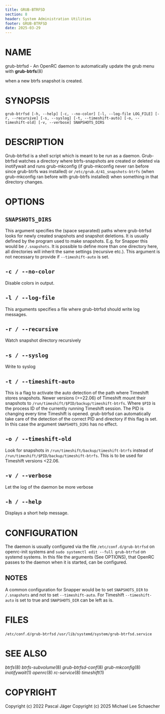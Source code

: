```yaml
---
title: GRUB-BTRFSD
section: 8
header: System Administration Utilities
footer: GRUB-BTRFSD
date: 2025-03-29
---
```


# NAME

grub-btrfsd - An OpenRC daemon to automatically update the grub menu
with **grub-btrfs**(8)

when a new btrfs snapshot is created.

# SYNOPSIS

`grub-btrfsd [-h, --help] [-c, --no-color] [-l, --log-file LOG_FILE] [-r, --recursive] [-s, --syslog] [-t, --timeshift-auto] [-o, --timeshift-old] [-v, --verbose] SNAPSHOTS_DIRS`

# DESCRIPTION

Grub-btrfsd is a shell script which is meant to be run as a daemon. Grub-btrfsd watches a directory where btrfs-snapshots are created or deleted via inotifywait and runs grub-mkconfig (if grub-mkconfig never ran before since grub-btrfs was installed) or `/etc/grub.d/41_snapshots-btrfs` (when grub-mkconfig ran before with grub-btrfs installed) when something in that directory changes.

# OPTIONS

## `SNAPSHOTS_DIRS`

This argument specifies the (space separated) paths where grub-btrfsd looks for newly created snapshots and snapshot deletions. It is usually defined by the program used to make snapshots. E.g. for Snapper this would be `/.snapshots`. It is possible to define more than one directory here, all directories will inherit the same settings (recursive etc.). This argument is not necessary to provide if `--timeshift-auto` is set.

## `-c / --no-color`

Disable colors in output.

## `-l / --log-file`

This arguments specifies a file where grub-btrfsd should write log messages.

## `-r / --recursive`

Watch snapshot directory recursively

## `-s / --syslog`

Write to syslog

## `-t / --timeshift-auto`

This is a flag to activate the auto detection of the path where Timeshift stores snapshots. Newer versions (\>=22.06) of Timeshift mount
their snapshots to `/run/timeshift/$PID/backup/timeshift-btrfs`. Where `$PID` is the process ID of the currently running Timeshift session. The PID is changing every time Timeshift is opened. grub-btrfsd can automatically take care of the detection of the correct PID and directory if this flag is set. In this case the argument `SNAPSHOTS_DIRS` has no effect.

## `-o / --timeshift-old`

Look for snapshots in `/run/timeshift/backup/timeshift-btrfs` instead of `/run/timeshift/$PID/backup/timeshift-btrfs`. This is to be used for Timeshift versions \<22.06.

## `-v / --verbose`

Let the log of the daemon be more verbose

## `-h / --help`

Displays a short help message.

# CONFIGURATION

The daemon is usually configured via the file `/etc/conf.d/grub-btrfsd` on openrc-init systems and `sudo systemctl edit --full grub-btrfsd` on systemd systems. In this file the arguments (See OPTIONS), that OpenRC passes to the daemon when it is started, can be configured.

## NOTES

A common configuration for Snapper would be to set `SNAPSHOTS_DIR` to `/.snapshots` and not to set `--timeshift-auto`. For Timeshift `--timeshift-auto` is set to true and `SNAPSHOTS_DIR` can be left as is.

# FILES

`/etc/conf.d/grub-btrfsd` `/usr/lib/systemd/system/grub-btrfsd.service`

# SEE ALSO

*btrfs*(8) *btrfs-subvolume*(8) *grub-btrfsd-conf*(8) *grub-mkconfig*(8)
*inotifywait*(1) *openrc*(8) *rc-service*(8) *timeshift*(1)

# COPYRIGHT

Copyright (c) 2022 Pascal Jäger
Copyright (c) 2025 Michael Lee Schaecher
